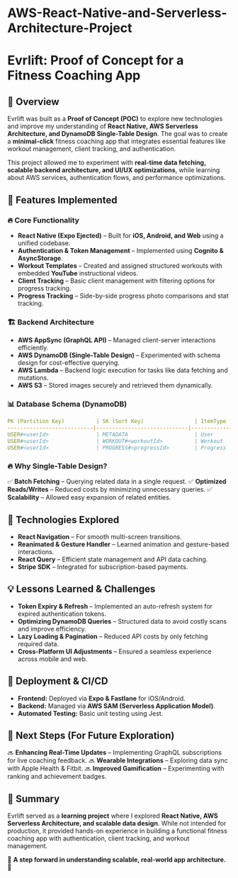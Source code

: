 # AWS-React-Native-and-Serverless-Architecture-Project

# Evrlift: Proof of Concept for a Fitness Coaching App

## 🚀 Overview
Evrlift was built as a **Proof of Concept (POC)** to explore new technologies and improve my understanding of **React Native, AWS Serverless Architecture, and DynamoDB Single-Table Design**. The goal was to create a **minimal-click** fitness coaching app that integrates essential features like workout management, client tracking, and authentication.

This project allowed me to experiment with **real-time data fetching, scalable backend architecture, and UI/UX optimizations**, while learning about AWS services, authentication flows, and performance optimizations.

## 🌟 Features Implemented
### 🔥 Core Functionality
- **React Native (Expo Ejected)** – Built for **iOS, Android, and Web** using a unified codebase.
- **Authentication & Token Management** – Implemented using **Cognito & AsyncStorage**.
- **Workout Templates** – Created and assigned structured workouts with embedded **YouTube** instructional videos.
- **Client Tracking** – Basic client management with filtering options for progress tracking.
- **Progress Tracking** – Side-by-side progress photo comparisons and stat tracking.

### 🏗️ Backend Architecture
- **AWS AppSync (GraphQL API)** – Managed client-server interactions efficiently.
- **AWS DynamoDB (Single-Table Design)** – Experimented with schema design for cost-effective querying.
- **AWS Lambda** – Backend logic execution for tasks like data fetching and mutations.
- **AWS S3** – Stored images securely and retrieved them dynamically.

### 📊 Database Schema (DynamoDB)
```yaml
PK (Partition Key)          | SK (Sort Key)                | ItemType     | Additional Attributes
---------------------------|-----------------------------|-------------|----------------------
USER#<userId>               | METADATA                     | User        | Role (coach/client), Email...
USER#<userId>               | WORKOUT#<workoutId>          | Workout     | TemplateId, Sets, Reps...
USER#<userId>               | PROGRESS#<progressId>        | Progress    | Weight, Body Fat %, Photos (S3 Links)...
```
### 🔥 Why Single-Table Design?
✅ **Batch Fetching** – Querying related data in a single request.
✅ **Optimized Reads/Writes** – Reduced costs by minimizing unnecessary queries.
✅ **Scalability** – Allowed easy expansion of related entities.

## 🎯 Technologies Explored
- **React Navigation** – For smooth multi-screen transitions.
- **Reanimated & Gesture Handler** – Learned animation and gesture-based interactions.
- **React Query** – Efficient state management and API data caching.
- **Stripe SDK** – Integrated for subscription-based payments.

## 💡 Lessons Learned & Challenges
- **Token Expiry & Refresh** – Implemented an auto-refresh system for expired authentication tokens.
- **Optimizing DynamoDB Queries** – Structured data to avoid costly scans and improve efficiency.
- **Lazy Loading & Pagination** – Reduced API costs by only fetching required data.
- **Cross-Platform UI Adjustments** – Ensured a seamless experience across mobile and web.

## 🚀 Deployment & CI/CD
- **Frontend:** Deployed via **Expo & Fastlane** for iOS/Android.
- **Backend:** Managed via **AWS SAM (Serverless Application Model)**.
- **Automated Testing:** Basic unit testing using Jest.

## 🎯 Next Steps (For Future Exploration)
🔜 **Enhancing Real-Time Updates** – Implementing GraphQL subscriptions for live coaching feedback.
🔜 **Wearable Integrations** – Exploring data sync with Apple Health & Fitbit.
🔜 **Improved Gamification** – Experimenting with ranking and achievement badges.

## 🎉 Summary
Evrlift served as a **learning project** where I explored **React Native, AWS Serverless Architecture, and scalable data design**. While not intended for production, it provided hands-on experience in building a functional fitness coaching app with authentication, client tracking, and workout management.

🚀 **A step forward in understanding scalable, real-world app architecture.** 🚀
